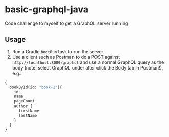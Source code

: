 # basic-graphql-java

Code challenge to myself to get a GraphQL server running

## Usage

1. Run a Gradle `bootRun` task to run the server
1. Use a client such as Postman to do a POST against `http://localhost:8080/graphql` and use a normal GraphQL query
as the body (note: select GraphQL under after click the Body tab in Postman!), e.g.:
   
```graphql
{
  bookById(id: "book-1"){
    id
    name
    pageCount
    author {
      firstName
      lastName
    }
  }
}
```
